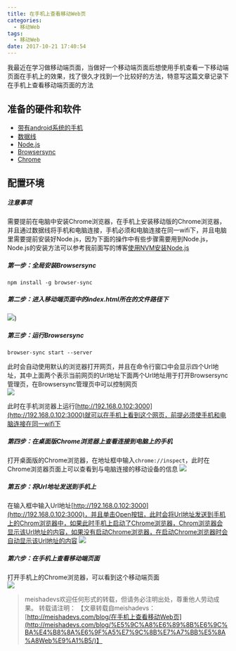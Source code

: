 ```yaml
---
title: 在手机上查看移动Web页
categories:
  - 移动Web
tags:
  - 移动Web
date: 2017-10-21 17:40:54
---
```


我最近在学习做移动端页面，当做好一个移动端页面后想使用手机查看一下移动端页面在手机上的效果，找了很久才找到一个比较好的方法，特意写这篇文章记录下在手机上查看移动端页面的方法
<!--more-->

## 准备的硬件和软件
- [带有android系统的手机]()
- [数据线]()
- [Node.js](https://nodejs.org/en/download/)
- [Browsersync](http://www.browsersync.cn/)
- [Chrome](http://rj.baidu.com/soft/detail/14744.html?ald)

## 配置环境

##### 注意事项
需要提前在电脑中安装Chrome浏览器，在手机上安装移动版的Chrome浏览器，并且通过数据线将手机和电脑连接，手机必须和电脑连接在同一wifi下，并且电脑里需要提前安装好Node.js，因为下面的操作中有些步骤需要用到Node.js，Node.js的安装方法可以参考我前面写的博客[使用NVM安装Node.js](http://meishadevs.com/blog/%E4%BD%BF%E7%94%A8NVM%E5%AE%89%E8%A3%85Node.js/)

##### 第一步：全局安装Browsersync

	npm install -g browser-sync 

##### 第二步：进入移动端页面中的index.html所在的文件路径下
![](http://img.blog.csdn.net/20171021182843152))

##### 第三步：运行Browsersync
	
	browser-sync start --server

此时会自动使用默认的浏览器打开网页，并且在命令行窗口中会显示四个Url地址，其中上面两个表示当前网页的Url地址下面两个Url地址用于打开Browsersync管理页，在Browsersync管理页中可以控制网页  
![](http://img.blog.csdn.net/20171021184022959)
	
此时在手机浏览器上运行[http://192.168.0.102:3000](http://192.168.0.102:3000)就可以在手机上看到这个网页，前提必须使手机和电脑连接在同一wifi下  

##### 第四步：在桌面版Chrome浏览器上查看连接到电脑上的手机
打开桌面版的Chrome浏览器，在地址框中输入`chrome://inspect`，此时在Chrome浏览器页面上可以查看到与电脑连接的移动设备的信息
![](http://oq3pg8pg4.bkt.clouddn.com/pic.png)

##### 第五步：将Url地址发送到手机上
在输入框中输入Url地址[http://192.168.0.102:3000](http://192.168.0.102:3000)，并且单击Open按钮，此时会将Url地址发送到手机上的Chrom浏览器中，如果此时手机上启动了Chrome浏览器，Chrom浏览器会显示该Url地址的内容，如果没有启动Chrome浏览器，在启动Chrome浏览器时会自动显示该Url地址的内容
![](http://oq3pg8pg4.bkt.clouddn.com/pic1.PNG)

##### 第六步：在手机上查看移动端页面
打开手机上的Chrome浏览器，可以看到这个移动端页面  
![](http://oq3pg8pg4.bkt.clouddn.com/phone.png)

> meishadevs欢迎任何形式的转载，但请务必注明出处，尊重他人劳动成果。
转载请注明： 【文章转载自meishadevs：[http://meishadevs.com/blog/在手机上查看移动Web页](http://meishadevs.com/blog/%E5%9C%A8%E6%89%8B%E6%9C%BA%E4%B8%8A%E6%9F%A5%E7%9C%8B%E7%A7%BB%E5%8A%A8Web%E9%A1%B5/)】